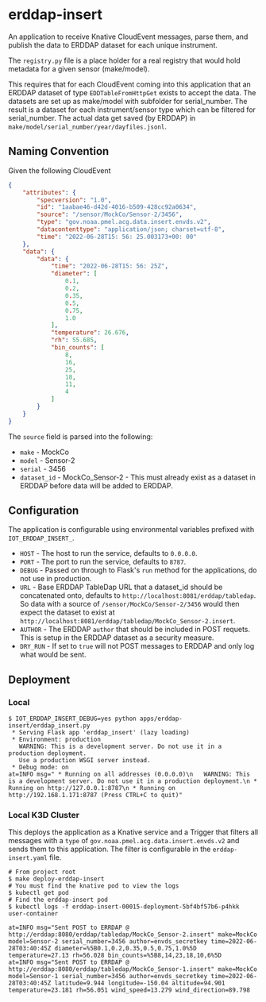 # erddap-insert

An application to receive Knative CloudEvent messages, parse them, and publish the data to ERDDAP dataset for each unique instrument.

The `registry.py` file is a place holder for a real registry that would hold metadata for a given sensor (make/model).

This requires that for each CloudEvent coming into this application that an ERDDAP dataset of type `EDDTableFromHttpGet` exists to accept the data. The datasets are set up as make/model with subfolder for serial_number. The result is a dataset for each instrument/sensor type which can be filtered for serial_number. The actual data get saved (by ERDDAP) in `make/model/serial_number/year/dayfiles.jsonl`.

## Naming Convention

Given the following CloudEvent

```json
{
    "attributes": {
        "specversion": "1.0",
        "id": "1aabae46-d42d-4016-b509-428cc92a0634",
        "source": "/sensor/MockCo/Sensor-2/3456",
        "type": "gov.noaa.pmel.acg.data.insert.envds.v2",
        "datacontenttype": "application/json; charset=utf-8",
        "time": "2022-06-28T15: 56: 25.003173+00: 00"
    },
    "data": {
        "data": {
            "time": "2022-06-28T15: 56: 25Z",
            "diameter": [
                0.1,
                0.2,
                0.35,
                0.5,
                0.75,
                1.0
            ],
            "temperature": 26.676,
            "rh": 55.685,
            "bin_counts": [
                8,
                16,
                25,
                18,
                11,
                4
            ]
        }
    }
}
```

The `source` field is parsed into the following:

* `make` - MockCo
* `model` - Sensor-2
* `serial` - 3456
* `dataset_id` - MockCo_Sensor-2 - This must already exist as a dataset in ERDDAP before data will be added to ERDDAP.

## Configuration

The application is configurable using environmental variables prefixed with `IOT_ERDDAP_INSERT_`.

* `HOST` - The host to run the service, defaults to `0.0.0.0`.
* `PORT` - The port to run the service, defaults to `8787`.
* `DEBUG` - Passed on through to Flask's `run` method for the applications, do not use in production.
* `URL` - Base ERDDAP TableDap URL that a dataset_id should be concatenated onto, defaults to `http://localhost:8081/erddap/tabledap`. So data with a source of `/sensor/MockCo/Sensor-2/3456` would then expect the dataset to exist at `http://localhost:8081/erddap/tabledap/MockCo_Sensor-2.insert`.
* `AUTHOR` - The ERDDAP `author` that should be included in POST requets. This is setup in the ERDDAP dataset as a security measure.
* `DRY_RUN` - If set to `true` will not POST messages to ERDDAP and only log what would be sent.

## Deployment

### Local

```shell
$ IOT_ERDDAP_INSERT_DEBUG=yes python apps/erddap-insert/erddap_insert.py
 * Serving Flask app 'erddap_insert' (lazy loading)
 * Environment: production
   WARNING: This is a development server. Do not use it in a production deployment.
   Use a production WSGI server instead.
 * Debug mode: on
at=INFO msg=" * Running on all addresses (0.0.0.0)\n   WARNING: This is a development server. Do not use it in a production deployment.\n * Running on http://127.0.0.1:8787\n * Running on http://192.168.1.171:8787 (Press CTRL+C to quit)"
```

### Local K3D Cluster

This deploys the application as a Knative service and a Trigger that filters all messages with a `type` of `gov.noaa.pmel.acg.data.insert.envds.v2` and sends them to this application. The filter is configurable in the `erddap-insert.yaml` file.

```shell
# From project root
$ make deploy-erddap-insert
# You must find the knative pod to view the logs
$ kubectl get pod
# Find the erddap-insert pod
$ kubectl logs -f erddap-insert-00015-deployment-5bf4bf57b6-p4hkk user-container

at=INFO msg="Sent POST to ERRDAP @ http://erddap:8080/erddap/tabledap/MockCo_Sensor-2.insert" make=MockCo model=Sensor-2 serial_number=3456 author=envds_secretkey time=2022-06-28T03:40:45Z diameter=%5B0.1,0.2,0.35,0.5,0.75,1.0%5D temperature=27.13 rh=56.028 bin_counts=%5B8,14,23,18,10,6%5D
at=INFO msg="Sent POST to ERRDAP @ http://erddap:8080/erddap/tabledap/MockCo_Sensor-1.insert" make=MockCo model=Sensor-1 serial_number=3456 author=envds_secretkey time=2022-06-28T03:40:45Z latitude=9.944 longitude=-150.04 altitude=94.901 temperature=23.181 rh=56.051 wind_speed=13.279 wind_direction=89.798
```
